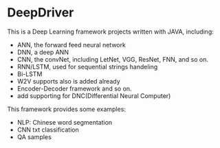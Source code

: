 # DeepDriver
This is a Deep Learning framework projects written with JAVA, including:
- ANN, the forward feed neural network
- DNN, a deep ANN
- CNN, the convNet, including LetNet, VGG, ResNet, FNN, and so on.
- RNN/LSTM, used for sequential strings handeling
- Bi-LSTM
- W2V supports also is added already
- Encoder-Decoder framework and so on.
- add supporting for DNC(Differential Neural Computer)

This framework provides some examples:
- NLP: Chinese word segmentation
- CNN txt classification
- QA samples
